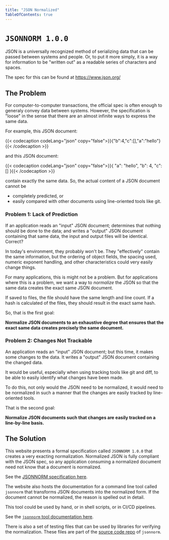 ```yaml
---
title: "JSON Normalized"
TableOfContents: true
---
```

# `JSONNORM 1.0.0`

JSON is a universally recognized method of serializing data that can be
passed between systems and people. Or, to put it more simply, it is a way
for information to be "written out" as a readable series of characters and spaces.

The spec for this can be found at https://www.json.org/

## The Problem

For computer-to-computer transactions, the official spec is often enough to
generaly convey data between systems. However, the specification is "loose"
in the sense that there are an almost infinite ways to express the same data.

For example, this JSON document:

{{< codecaption codeLang="json" copy="false">}}{"b":4,"c":[],"a":"hello"}{{< /codecaption >}}

and this JSON document:

{{< codecaption codeLang="json" copy="false">}}{
    "a":   "hello",
    "b":         4,
    "c":[]
}{{< /codecaption >}}

contain exactly the same data. So, the actual content of a JSON document
cannot be

- completely predicted, or
- easily compared with other documents using line-oriented tools like git.

### Problem 1: Lack of Prediction

If an application reads an "input" JSON document; determines that nothing should be done
to the data; and writes a "output" JSON document containing that same data, the input
and output files will be identical. Correct?

In today's environment, they probably won't be. They "effectively" contain the
same information, but the ordering of object fields, the spacing used, numeric
exponent handling, and other characteristics could very easily change things.

For many applications, this is might not be a problem. But for applications where
this is a problem, we want a way to *normalize* the JSON so that the same data
creates the exact same JSON document.

If saved to files, the file should have the same length and line count. If a hash
is calculated of the files, they should result in the exact same hash.

So, that is the first goal:

**Normalize JSON documents to an exhaustive degree that ensures that the exact 
same data creates precisely the same document.**

### Problem 2: Changes Not Trackable

An application reads an "input" JSON document; but this time, it makes some 
changes to the data. It writes a "output" JSON document containing the changed 
data.

It would be useful, especially when using tracking tools like git and diff,
to be able to easily identify what changes have been made.

To do this, not only would the JSON need to be normalized, it would need to be
normalized in such a manner that the changes are easily tracked by line-oriented
tools.

That is the second goal:

**Normalize JSON documents such that changes are easily tracked on a 
line-by-line basis.**

## The Solution

This website presents a formal specification called `JSONNORM 1.0.0` that creates
a very exacting normalization. Normalized JSON is fully compliant
with the JSON spec, so any application consuming a normalized document need not
know that a document is normalized.

See the [JSONNORM specification here](/specification).

The website also hosts the documentation for a command line tool called
`jsonnorm` that transforms JSON documents into the normalized form. If the
document cannot be normalized, the reason is spelled out in detail.

This tool could be used by hand, or in shell scripts, or in CI/CD pipelines.

See the [`jsonnorm` tool documentation here](/tooldoc).

There is also a set of testing files that can be used by libraries for verifying
the normalization. These files are part of the [source code repo](tbd)
of `jsonnorm`.
